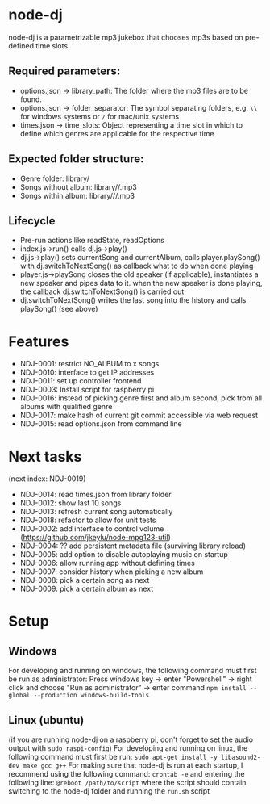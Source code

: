 # node-dj
node-dj is a parametrizable mp3 jukebox that chooses mp3s based on pre-defined time slots.
## Required parameters:
* options.json -> library_path: The folder where the mp3 files are to be found.
* options.json -> folder_separator: The symbol separating folders, e.g. `\\` for windows systems or `/` for mac/unix systems
* times.json -> time_slots: Object representing a time slot in which to define which genres are applicable for the respective time

## Expected folder structure:
* Genre folder: library/<genre>
* Songs without album: library/<genre>/<filename>.mp3
* Songs within album: library/<genre>/<albumname>/<filename>.mp3

## Lifecycle
* Pre-run actions like readState, readOptions
* index.js->run() calls dj.js->play()
* dj.js->play() sets currentSong and currentAlbum, calls player.playSong() with dj.switchToNextSong() as callback what to do when done playing
* player.js->playSong closes the old speaker (if applicable), instantiates a new speaker and pipes data to it. when the new speaker is done playing, the callback dj.switchToNextSong() is carried out
* dj.switchToNextSong() writes the last song into the history and calls playSong() (see above)

# Features
* NDJ-0001: restrict NO_ALBUM to x songs
* NDJ-0010: interface to get IP addresses
* NDJ-0011: set up controller frontend
* NDJ-0003: Install script for raspberry pi
* NDJ-0016: instead of picking genre first and album second, pick from all albums with qualified genre
* NDJ-0017: make hash of current git commit accessible via web request
* NDJ-0015: read options.json from command line

# Next tasks
(next index: NDJ-0019)
* NDJ-0014: read times.json from library folder
* NDJ-0012: show last 10 songs
* NDJ-0013: refresh current song automatically
* NDJ-0018: refactor to allow for unit tests
* NDJ-0002: add interface to control volume (https://github.com/jkeylu/node-mpg123-util)
* NDJ-0004: ?? add persistent metadata file (surviving library reload)
* NDJ-0005: add option to disable autoplaying music on startup
* NDJ-0006: allow running app without defining times
* NDJ-0007: consider history when picking a new album
* NDJ-0008: pick a certain song as next
* NDJ-0009: pick a certain album as next

# Setup
## Windows
For developing and running on windows, the following command must first be run as administrator:
Press windows key -> enter "Powershell" -> right click and choose "Run as administrator" -> enter command
`npm install --global --production windows-build-tools`

## Linux (ubuntu)
(if you are running node-dj on a raspberry pi, don't forget to set the audio output with `sudo raspi-config`)
For developing and running on linux, the following command must first be run:
`sudo apt-get install -y libasound2-dev make gcc g++`
For making sure that node-dj is run at each startup, I recommend using the following command:
`crontab -e`
and entering the following line:
`@reboot /path/to/script` where the script should contain switching to the node-dj folder and running the `run.sh` script
